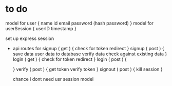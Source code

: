 # to do

model for user
{
name
id
email
password (hash password)
}
model for userSession
{
userID
timestamp
}

set up express session

- api routes for
    signup ( get ) {
      check for token
      redirect
    }
    signup ( post ) {
      save data user data to database
      verify data check against existing data
    }
    login ( get ) {
      check for token
      redirect
    }
    login ( post ) {

    }
    verify ( post ) {
      get token
    verify token
    }
    signout ( post ) {
      kill session
     }


     chance i dont need usr session model  
     